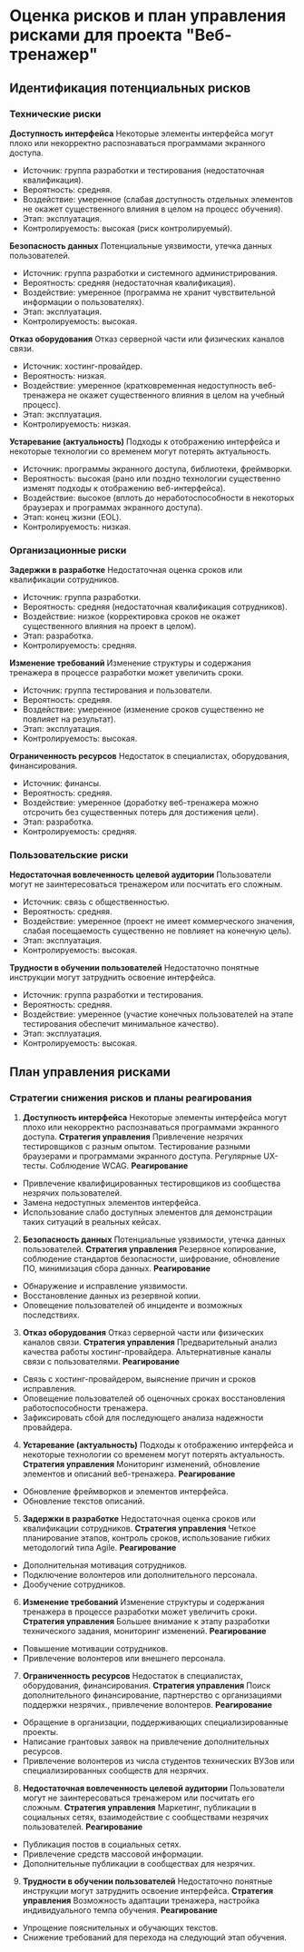 ﻿# Оценка рисков и план управления рисками для проекта "Веб-тренажер"

## Идентификация потенциальных рисков

### Технические риски

**Доступность интерфейса**
Некоторые элементы интерфейса могут плохо или некорректно распознаваться программами экранного доступа.
- Источник: группа разработки и тестирования (недостаточная квалификация).
- Вероятность: средняя.
- Воздействие: умеренное (слабая доступность отдельных элементов не окажет существенного влияния в целом на процесс обучения).
- Этап: эксплуатация.
- Контролируемость: высокая (риск контролируемый).

**Безопасность данных**
Потенциальные уязвимости, утечка данных пользователей.
- Источник: группа разработки и системного администрирования.
- Вероятность: средняя (недостаточная квалификация).
- Воздействие: умеренное (программа не хранит чувствительной информации о пользователях).
- Этап: эксплуатация.
- Контролируемость: высокая.

**Отказ оборудования**
Отказ серверной части или физических каналов связи.
- Источник: хостинг-провайдер.
- Вероятность: низкая.
- Воздействие: умеренное (кратковременная недоступность веб-тренажера не окажет существенного влияния в целом на учебный процесс).
- Этап: эксплуатация.
- Контролируемость: низкая.

**Устаревание (актуальность)**
Подходы к отображению интерфейса и некоторые технологии со временем могут потерять актуальность.
- Источник: программы экранного доступа, библиотеки, фреймворки.
- Вероятность: высокая (рано или поздно технологии существенно изменят подходы к отображению веб-интерфейса).
- Воздействие: высокое (вплоть до неработоспособности в некоторых браузерах и программах экранного доступа).
- Этап: конец жизни (EOL).
- Контролируемость: низкая.

### Организационные риски

**Задержки в разработке**
Недостаточная оценка сроков или квалификации сотрудников.
- Источник: группа разработки.
- Вероятность: средняя (недостаточная квалификация сотрудников).
- Воздействие: низкое (корректировка сроков не окажет существенного влияния на проект в целом).
- Этап: разработка.
- Контролируемость: средняя.

**Изменение требований**
Изменение структуры и содержания тренажера в процессе разработки может увеличить сроки.
- Источник: группа тестирования и пользователи.
- Вероятность: средняя.
- Воздействие: умеренное (изменение сроков существенно не повлияет на результат).
- Этап: эксплуатация.
- Контролируемость: высокая.

**Ограниченность ресурсов**
Недостаток в специалистах, оборудования, финансирования.
- Источник: финансы.
- Вероятность: средняя.
- Воздействие: умеренное (доработку веб-тренажера можно отсрочить без существенных потерь для достижения цели).
- Этап: разработка.
- Контролируемость: средняя.

### Пользовательские риски

**Недостаточная вовлеченность целевой аудитории**
Пользователи могут не заинтересоваться тренажером или посчитать его сложным.
- Источник: связь с общественностью.
- Вероятность: средняя.
- Воздействие: умеренное (проект не имеет коммерческого значения, слабая посещаемость существенно не повлияет на конечную цель).
- Этап: эксплуатация.
- Контролируемость: высокая.

**Трудности в обучении пользователей**
Недостаточно понятные инструкции могут затруднить освоение интерфейса.
- Источник: группа разработки и тестирования.
- Вероятность: средняя.
- Воздействие: умеренное (участие конечных пользователей на этапе тестирования обеспечит минимальное качество).
- Этап: эксплуатация.
- Контролируемость: высокая.

## План управления рисками

### Стратегии снижения рисков и планы реагирования

1. **Доступность интерфейса**
Некоторые элементы интерфейса могут плохо или некорректно распознаваться программами экранного доступа.
**Стратегия управления**
Привлечение незрячих тестировщиков с разным опытом. Тестирование разными браузерами и программами экранного доступа. Регулярные UX-тесты. Соблюдение WCAG.
**Реагирование**
- Привлечение квалифицированных тестировщиков из сообщества незрячих пользователей.
- Замена недоступных элементов интерфейса.
- Использование слабо доступных элементов для демонстрации таких ситуаций в реальных кейсах.

2. **Безопасность данных**
Потенциальные уязвимости, утечка данных пользователей.
**Стратегия управления**
Резервное копирование, соблюдение стандартов безопасности, шифрование, обновление ПО, минимизация сбора данных.
**Реагирование**
- Обнаружение и исправление уязвимости.
- Восстановление данных из резервной копии.
- Оповещение пользователей об инциденте и возможных последствиях.

3. **Отказ оборудования**
Отказ серверной части или физических каналов связи.
**Стратегия управления**
Предварительный анализ качества работы хостинг-провайдера. Альтернативные каналы связи с пользователями.
**Реагирование**
- Связь с хостинг-провайдером, выяснение причин и сроков исправления.
- Оповещение пользователей об оценочных сроках восстановления работоспособности тренажера.
- Зафиксировать сбой для последующего анализа надежности провайдера.

4. **Устаревание (актуальность)**
Подходы к отображению интерфейса и некоторые технологии со временем могут потерять актуальность.
**Стратегия управления**
Мониторинг изменений, обновление элементов и описаний веб-тренажера.
**Реагирование**
- Обновление фреймворков и элементов интерфейса.
- Обновление текстов описаний.

5. **Задержки в разработке**
Недостаточная оценка сроков или квалификации сотрудников.
**Стратегия управления**
Четкое планирование этапов, контроль сроков, использование гибких методологий типа Agile.
**Реагирование**
- Дополнительная мотивация сотрудников.
- Подключение волонтеров или дополнительного персонала.
- Дообучение сотрудников.

6. **Изменение требований**
Изменение структуры и содержания тренажера в процессе разработки может увеличить сроки.
**Стратегия управления**
Большее внимание к этапу разработки технического задания, мониторинг изменений.
**Реагирование**
- Повышение мотивации сотрудников.
- Привлечение волонтеров или внешнего персонала.

7. **Ограниченность ресурсов**
Недостаток в специалистах, оборудования, финансирования.
**Стратегия управления**
Поиск дополнительного финансирование, партнерство с организациями поддержки незрячих., привлечение волонтеров.
**Реагирование**
- Обращение в организации, поддерживающих специализированные проекты.
- Написание грантовых заявок на привлечение дополнительных ресурсов.
- Привлечение волонтеров из числа студентов технических ВУЗов или специализированных сообществ для незрячих.

8. **Недостаточная вовлеченность целевой аудитории**
Пользователи могут не заинтересоваться тренажером или посчитать его сложным.
**Стратегия управления**
Маркетинг, публикации в социальных сетях, взаимодействие с сообществами незрячих пользователей.
**Реагирование**
- Публикация постов в социальных сетях.
- Привлечение средств массовой информации.
- Дополнительные публикации в сообществах для незрячих.

9. **Трудности в обучении пользователей**
Недостаточно понятные инструкции могут затруднить освоение интерфейса.
**Стратегия управления**
Возможность адаптации тренажера, настройка индивидуального темпа обучения.
**Реагирование**
- Упрощение пояснительных и обучающих текстов.
- Снижение требований для перехода на следующий этап обучения.

